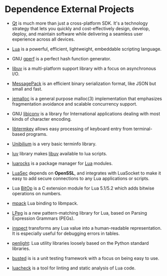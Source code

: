 # Dependence External Projects

[lua_url]: http://www.lua.org
[qt_org_url]: https://www.qt.io/
[gperf_url]: https://www.gnu.org/software/gperf
[libuv_url]: https://github.com/libuv/libuv
[msgpack_c_url]: https://github.com/msgpack/msgpack-c
[jemalloc_url]: https://github.com/jemalloc/jemalloc
[libiconv_url]: https://www.gnu.org/software/libiconv/
[libtermkey_url]: http://www.leonerd.org.uk/code/libtermkey
[unibilium_url]: https://github.com/mauke/unibilium
[luv_url]: https://github.com/luvit/luv/archive/1.9.1-0.tar.gz
[luarocks_url]: https://github.com/luarocks/luarocks

- [Qt][qt_org_url] is much more than just a cross-platform SDK. It's a technology strategy that lets
  you quickly and cost-effectively design, develop, deploy, and maintain software while delivering
  a seamless user experience across all devices.

- [Lua][lua_url] is a powerful, efficient, lightweight, embeddable scripting language.

- GNU [gperf][gperf_url] is a perfect hash function generator.

- [libuv][libuv_url] is a multi-platform support library with a focus on asynchronous I/O.

- [MessagePack][msgpack_c_url] is an efficient binary serialization format, like JSON but small and fast.

- [jemalloc][jemalloc_url] is a general purpose malloc(3) implementation that emphasizes fragmentation
  avoidance and scalable concurrency support.

- GNU [libiconv][libiconv_url] is a library for International applications dealing with most kinds
  of character encoding.

- [libtermkey][libtermkey_url] allows easy processing of keyboard entry from terminal-based programs.

- [Unibilium][unibilium_url] is a very basic terminfo library.

- [luv][luv_url] library makes [libuv][libuv_url] available to lua scripts.

- [luarocks][luarocks_url] is a package manager for [Lua][lua_url] modules.

[lua_module_sec_url]: https://github.com/brunoos/luasec
[lua_module_bitop_url]: http://bitop.luajit.org/
[lua_module_mpack_url]: https://github.com/libmpack/libmpack-lua
[lua_module_lpeg_url]: http://www.inf.puc-rio.br/~roberto/lpeg/lpeg.html
[lua_module_inspect_url]: https://github.com/kikito/inspect.lua
[lua_module_penlight_url]: http://stevedonovan.github.io/Penlight/api/index.html
[lua_module_busted_url]: https://github.com/Olivine-Labs/busted
[lua_module_luacheck_url]: https://github.com/mpeterv/luacheck

- [LuaSec][lua_module_sec_url] depends on **OpenSSL**, and integrates with LuaSocket to make it
  easy to add secure connections to any Lua applications or scripts.

- Lua [BitOp][lua_module_bitop_url] is a C extension module for Lua 5.1/5.2 which adds bitwise
  operations on numbers.

- [mpack][lua_module_mpack_url] Lua binding to libmpack.

- [LPeg][lua_module_lpeg_url] is a new pattern-matching library for Lua, based on Parsing
  Expression Grammars (PEGs).

- [inspect][lua_module_inspect_url] transforms any Lua value into a human-readable representation.
  It is especially useful for debugging errors in tables.

- [penlight][lua_module_penlight_url]: Lua utility libraries loosely based on the Python standard libraries.

- [busted][lua_module_busted_url] is is a unit testing framework with a focus on being easy to use.

- [luacheck][lua_module_luacheck_url] is a tool for linting and static analysis of Lua code.
